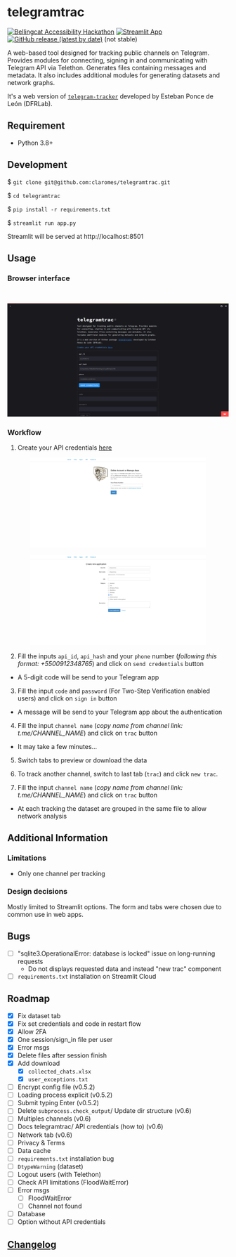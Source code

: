 # telegramtrac

[![Bellingcat Accessibility Hackathon](https://img.shields.io/badge/%C2%BF%20Bellingcat%20Hackathon-April%202023-%23ffca8e?style=flat)](https://www.bellingcat.com/resources/2023/06/16/third-hackathon-open-source-tools/) [![Streamlit App](https://static.streamlit.io/badges/streamlit_badge_red.svg)](https://telegramtrac.streamlit.app/) [![GitHub release (latest by date)](https://img.shields.io/github/v/release/claromes/telegramtrac)](https://github.com/claromes/telegramtrac/releases) (not stable)

A web-based tool designed for tracking public channels on Telegram. Provides modules for connecting, signing in and communicating with Telegram API via Telethon. Generates files containing messages and metadata. It also includes additional modules for generating datasets and network graphs.

It's a web version of [`telegram-tracker`](https://github.com/estebanpdl/telegram-tracker) developed by Esteban Ponce de León (DFRLab).

## Requirement

- Python 3.8+

## Development

$ `git clone git@github.com:claromes/telegramtrac.git`

$ `cd telegramtrac`

$ `pip install -r requirements.txt`

$ `streamlit run app.py`

Streamlit will be served at http://localhost:8501

## Usage

### Browser interface

<br>
<p align="center">
    <img src="assets/1.png" width="700">
</p>

### Workflow

1. Create your API credentials [here](https://my.telegram.org/auth)

<p align="center">
    <img src="assets/2.png" width="400">
</p>
<p align="center">
    <img src="assets/3.png" width="400">
</p>

2. Fill the inputs `api_id`, `api_hash` and your `phone` number (*following this format: +5500912348765*) and click on `send credentials` button

- A 5-digit code will be send to your Telegram app

3. Fill the input `code` and `password` (For Two-Step Verification enabled users) and click on `sign in` button

- A message will be send to your Telegram app about the authentication

4. Fill the input `channel name` (*copy name from channel link: t.me/CHANNEL_NAME*) and click on `trac` button

- It may take a few minutes...

5. Switch tabs to preview or download the data

6. To track another channel, switch to last tab (`trac`) and click `new trac`.

7. Fill the input `channel name` (*copy name from channel link: t.me/CHANNEL_NAME*) and click on `trac` button

- At each tracking the dataset are grouped in the same file to allow network analysis

## Additional Information

### Limitations

- Only one channel per tracking

### Design decisions

Mostly limited to Streamlit options. The form and tabs were chosen due to common use in web apps.

## Bugs

- [ ] "sqlite3.OperationalError: database is locked" issue on long-running requests
    - Do not displays requested data and instead  "new trac" component
- [ ] `requirements.txt` installation on Streamlit Cloud

## Roadmap

- [x] Fix dataset tab
- [x] Fix set credentials and code in restart flow
- [x] Allow 2FA
- [x] One session/sign_in file per user
- [x] Error msgs
- [x] Delete files after session finish
- [x] Add download
    - [x] `collected_chats.xlsx`
    - [x] `user_exceptions.txt`
- [ ] Encrypt config file (v0.5.2)
- [ ] Loading process explicit (v0.5.2)
- [ ] Submit typing Enter (v0.5.2)
- [ ] Delete `subprocess.check_output`/ Update dir structure (v0.6)
- [ ] Multiples channels (v0.6)
- [ ] Docs telegramtrac/ API credentials (how to) (v0.6)
- [ ] Network tab (v0.6)
- [ ] Privacy & Terms
- [ ] Data cache
- [ ] `requirements.txt` installation bug
- [ ] `DtypeWarning` (dataset)
- [ ] Logout users (with Telethon)
- [ ] Check API limitations (FloodWaitError)
- [ ] Error msgs
    - [ ] FloodWaitError
    - [ ] Channel not found
- [ ] Database
- [ ] Option without API credentials

## [Changelog](/CHANGELOG.md)
